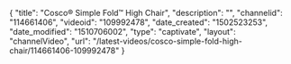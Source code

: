 {
    "title": "Cosco&reg; Simple Fold&trade; High Chair",
    "description": "",
    "channelid": "114661406",
    "videoid": "109992478",
    "date_created": "1502523253",
    "date_modified": "1510706002",
    "type": "captivate",
    "layout": "channelVideo",
    "url": "\/latest-videos\/cosco-simple-fold-high-chair\/114661406-109992478"
}